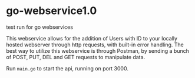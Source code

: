 # go-webservice1.0
test run for go webservices


This webservice allows for the addition of Users with ID to your locally hosted webserver through http requests, with built-in error handling.
The best way to utilize this webservice is through Postman, by sending a bunch of POST, PUT, DEL and GET requests to manipulate data.

Run ``` main.go ``` to start the api, running on port 3000.
